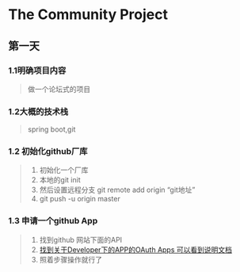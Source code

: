 # The Community Project

## 第一天

### 1.1明确项目内容

> 做一个论坛式的项目

### 1.2大概的技术栈

> spring boot,git

### 1.2 初始化github厂库

>1. 初始化一个厂库
>2. 本地的git init
>3. 然后设置远程分支 git remote add origin “git地址”
>4. git push -u origin master 

### 1.3 申请一个github App

> 1. 找到github 网站下面的API
> 2. [找到关于Developer下的APP的OAuth Apps 可以看到说明文档](https://docs.github.com/en/free-pro-team@latest/developers/apps/creating-an-oauth-app)
> 3. 照着步骤操作就行了
>
> 

